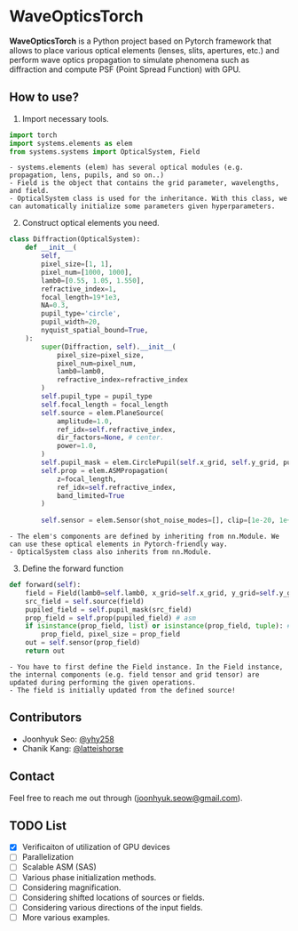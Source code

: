 # WaveOpticsTorch


**WaveOpticsTorch** is a Python project based on Pytorch framework that allows to place various optical elements (lenses, slits, apertures, etc.) and perform wave optics propagation to simulate phenomena such as diffraction and compute PSF (Point Spread Function) with GPU.

## How to use?
1. Import necessary tools.  
```python
import torch
import systems.elements as elem
from systems.systems import OpticalSystem, Field
```  
    - systems.elements (elem) has several optical modules (e.g. propagation, lens, pupils, and so on..)
    - Field is the object that contains the grid parameter, wavelengths, and field.  
    - OpticalSystem class is used for the inheritance. With this class, we can automatically initialize some parameters given hyperparameters.  


2. Construct optical elements you need.  

```python
class Diffraction(OpticalSystem):
    def __init__(
        self,
        pixel_size=[1, 1],
        pixel_num=[1000, 1000],
        lamb0=[0.55, 1.05, 1.550],
        refractive_index=1,
        focal_length=19*1e3,
        NA=0.3,
        pupil_type='circle',
        pupil_width=20,
        nyquist_spatial_bound=True,
    ):
        super(Diffraction, self).__init__(
            pixel_size=pixel_size,
            pixel_num=pixel_num,
            lamb0=lamb0,
            refractive_index=refractive_index
        )
        self.pupil_type = pupil_type
        self.focal_length = focal_length
        self.source = elem.PlaneSource(
            amplitude=1.0,
            ref_idx=self.refractive_index,
            dir_factors=None, # center.
            power=1.0,
        )
        self.pupil_mask = elem.CirclePupil(self.x_grid, self.y_grid, pupil_width) if pupil_type=='circle' else elem.SquarePupil(self.x_grid, self.y_grid, pupil_width)
        self.prop = elem.ASMPropagation(
            z=focal_length,
            ref_idx=self.refractive_index,
            band_limited=True
        )
        
        self.sensor = elem.Sensor(shot_noise_modes=[], clip=[1e-20, 1e+9], channel_sum=False)    
```  
    - The elem's components are defined by inheriting from nn.Module. We can use these optical elements in Pytorch-friendly way.
    - OpticalSystem class also inherits from nn.Module.  


3. Define the forward function
```python
def forward(self):
    field = Field(lamb0=self.lamb0, x_grid=self.x_grid, y_grid=self.y_grid, fx_grid=self.fx_grid, fy_grid=self.fy_grid)
    src_field = self.source(field)
    pupiled_field = self.pupil_mask(src_field)  
    prop_field = self.prop(pupiled_field) # asm
    if isinstance(prop_field, list) or isinstance(prop_field, tuple): # SASPropagation.
        prop_field, pixel_size = prop_field
    out = self.sensor(prop_field)
    return out
```  

    - You have to first define the Field instance. In the Field instance, the internal components (e.g. field tensor and grid tensor) are updated during performing the given operations.  
    - The field is initially updated from the defined source!  

## Contributors
- Joonhyuk Seo: [@yhy258](https://github.com/yhy258)
- Chanik Kang: [@latteishorse](https://github.com/latteishorse)

## Contact
Feel free to reach me out through (joonhyuk.seow@gmail.com).  


## TODO List

- [X] Verificaiton of utilization of GPU devices
- [ ] Parallelization  
- [ ] Scalable ASM (SAS)  
- [ ] Various phase initialization methods.  
- [ ] Considering magnification.  
- [ ] Considering shifted locations of sources or fields.  
- [ ] Considering various directions of the input fields.  
- [ ] More various examples.  